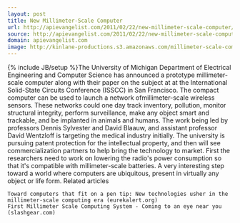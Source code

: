```yaml
---
layout: post
title: New Millimeter-Scale Computer
url: http://apievangelist.com/2011/02/22/new-millimeter-scale-computer/
source: http://apievangelist.com/2011/02/22/new-millimeter-scale-computer/
domain: apievangelist.com
image: http://kinlane-productions.s3.amazonaws.com/millimeter-scale-computer.jpg
---
```

{% include JB/setup %}The University of Michigan Department of Electrical Engineering and Computer Science has announced a prototype millimeter-scale computer along with their paper on the subject at at the International Solid-State Circuits Conference (ISSCC) in San Francisco.
The compact computer can be used to launch a network ofmillimeter-scale wireless sensors. These networks could one day track inventory, pollution, monitor structural integrity, perform surveillance, make any object smart and trackable, and be implanted in animals and humans.
The work being led by professors Dennis Sylvester and David Blaauw, and assistant professor David Wentzloff is targeting the medical industry initially.  The university is pursuing patent protection for the intellectual property, and then will see commercialization partners to help bring the technology to market.
First the researchers need to work on lowering the radio's power consumption so that it's compatible with millimeter-scale batteries.
A very interesting step toward a world where computers are ubiquitous, present in virtually any object or life form.
Related articles

	Toward computers that fit on a pen tip: New technologies usher in the millimeter-scale computing era (eurekalert.org)
	First Millimeter Scale Computing System - Coming to an eye near you (slashgear.com)

